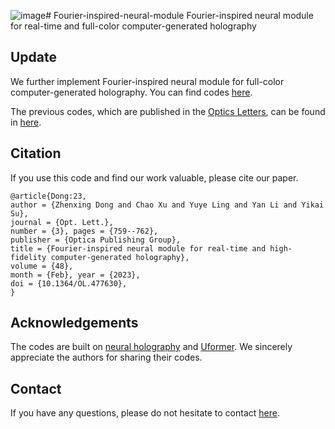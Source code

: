 ![image](https://github.com/Zhenxing-Dong/Fourier-inspired-neural-module/assets/66579268/a4e43eb0-b255-4a7e-8ce3-2e9f101aa625)# Fourier-inspired-neural-module
Fourier-inspired neural module for real-time and full-color computer-generated holography

## Update
We further implement Fourier-inspired neural module for full-color computer-generated holography. You can find codes [here](https://github.com/Zhenxing-Dong/Fourier-inspired-neural-module/tree/master/Full-color).

The previous codes, which are published in the [Optics Letters](https://opg.optica.org/ol/abstract.cfm?uri=ol-48-3-759), can be found in [here](https://github.com/Zhenxing-Dong/Fourier-inspired-neural-module/tree/master/OL).

## Citation
If you use this code and find our work valuable, please cite our paper.

    @article{Dong:23,
    author = {Zhenxing Dong and Chao Xu and Yuye Ling and Yan Li and Yikai Su},
    journal = {Opt. Lett.},
    number = {3}, pages = {759--762},
    publisher = {Optica Publishing Group},
    title = {Fourier-inspired neural module for real-time and high-fidelity computer-generated holography},
    volume = {48},
    month = {Feb}, year = {2023},
    doi = {10.1364/OL.477630},
    }
        
## Acknowledgements
The codes are built on [neural holography](https://github.com/computational-imaging/neural-holography) and [Uformer](https://github.com/ZhendongWang6/Uformer). We sincerely appreciate the authors for sharing their codes.
## Contact
If you have any questions, please do not hesitate to contact [here](d_zhenxing@sjtu.edu.cn).
